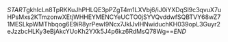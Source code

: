 $START$gkhIcLn8TpRKKuJhPHLQE3pPZgT4m1LXVbj6/iJ0iYXDqSl9c3qvuX7uHPsMxs2KTmzonwXEtjWHHEYMENCYeUCTO0jSYVQvddwfSQBTVY68wZ71MESLkpWMThbqog6E9iR8yrPewI9Ncx7JklJvIHNwiduchKH039opL3Guyr2eJzzbcHLKy3eBjAkcYUoKh2YXk5J4p6kz6RdMsQ78Wg==$END$